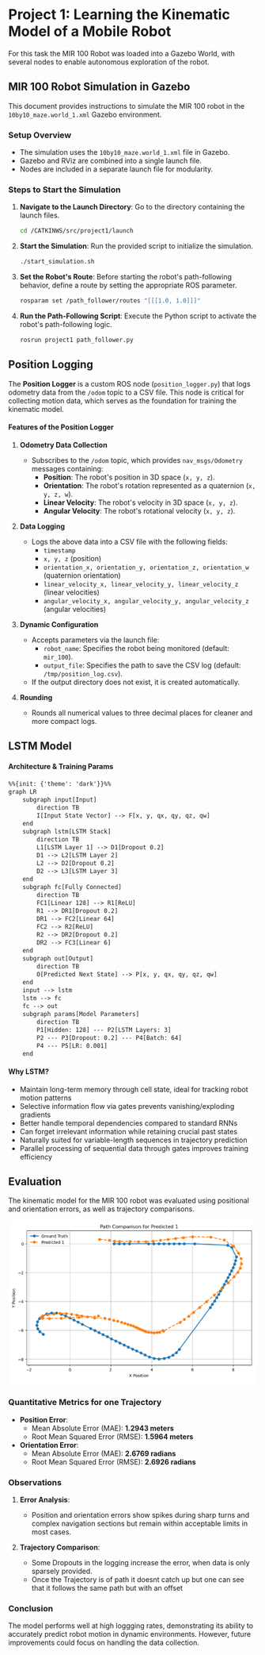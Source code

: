 # Project 1: Learning the Kinematic Model of a Mobile Robot

For this task the MIR 100 Robot was loaded into a Gazebo World, with several nodes to enable autonomous exploration of the robot.

## MIR 100 Robot Simulation in Gazebo

This document provides instructions to simulate the MIR 100 robot in the `10by10_maze.world_1.xml` Gazebo environment.

### Setup Overview

- The simulation uses the `10by10_maze.world_1.xml` file in Gazebo.
- Gazebo and RViz are combined into a single launch file.
- Nodes are included in a separate launch file for modularity.

### Steps to Start the Simulation

1. ****Navigate to the Launch Directory****: Go to the directory containing the launch files.
   ```bash
   cd /CATKINWS/src/project1/launch
2. ****Start the Simulation****: Run the provided script to initialize the simulation.
   ```bash
   ./start_simulation.sh
3.  ****Set the Robot's Route****: Before starting the robot's path-following behavior, define a route by setting the appropriate ROS parameter.
    ```bash
    rosparam set /path_follower/routes "[[[1.0, 1.0]]]"
4. ****Run the Path-Following Script****: Execute the Python script to activate the robot's path-following logic.
   	```bash
    rosrun project1 path_follower.py
    
## **Position Logging**

The **Position Logger** is a custom ROS node (`position_logger.py`) that logs odometry data from the `/odom` topic to a CSV file. This node is critical for collecting motion data, which serves as the foundation for training the kinematic model.

#### **Features of the Position Logger**
1. **Odometry Data Collection**
   - Subscribes to the `/odom` topic, which provides `nav_msgs/Odometry` messages containing:
     - **Position**: The robot's position in 3D space (`x, y, z`).
     - **Orientation**: The robot's rotation represented as a quaternion (`x, y, z, w`).
     - **Linear Velocity**: The robot's velocity in 3D space (`x, y, z`).
     - **Angular Velocity**: The robot's rotational velocity (`x, y, z`).

2. **Data Logging**
   - Logs the above data into a CSV file with the following fields:
     - `timestamp`
     - `x, y, z` (position)
     - `orientation_x, orientation_y, orientation_z, orientation_w` (quaternion orientation)
     - `linear_velocity_x, linear_velocity_y, linear_velocity_z` (linear velocities)
     - `angular_velocity_x, angular_velocity_y, angular_velocity_z` (angular velocities)

3. **Dynamic Configuration**
   - Accepts parameters via the launch file:
     - `robot_name`: Specifies the robot being monitored (default: `mir_100`).
     - `output_file`: Specifies the path to save the CSV log (default: `/tmp/position_log.csv`).
   - If the output directory does not exist, it is created automatically.

4. **Rounding**
   - Rounds all numerical values to three decimal places for cleaner and more compact logs.

## **LSTM Model**
#### **Architecture & Training Params**
``` mermaid
%%{init: {'theme': 'dark'}}%%
graph LR
    subgraph input[Input]
        direction TB
        I[Input State Vector] --> F[x, y, qx, qy, qz, qw]
    end
    subgraph lstm[LSTM Stack]
        direction TB
        L1[LSTM Layer 1] --> D1[Dropout 0.2]
        D1 --> L2[LSTM Layer 2]
        L2 --> D2[Dropout 0.2]
        D2 --> L3[LSTM Layer 3]
    end
    subgraph fc[Fully Connected]
        direction TB
        FC1[Linear 128] --> R1[ReLU]
        R1 --> DR1[Dropout 0.2]
        DR1 --> FC2[Linear 64]
        FC2 --> R2[ReLU]
        R2 --> DR2[Dropout 0.2]
        DR2 --> FC3[Linear 6]
    end
    subgraph out[Output]
        direction TB
        O[Predicted Next State] --> P[x, y, qx, qy, qz, qw]
    end
    input --> lstm
    lstm --> fc
    fc --> out
    subgraph params[Model Parameters]
        direction TB
        P1[Hidden: 128] --- P2[LSTM Layers: 3]
        P2 --- P3[Dropout: 0.2] --- P4[Batch: 64]
        P4 --- P5[LR: 0.001]
    end
```
#### **Why LSTM**? 

- Maintain long-term memory through cell state, ideal for tracking robot motion patterns
- Selective information flow via gates prevents vanishing/exploding gradients
- Better handle temporal dependencies compared to standard RNNs
- Can forget irrelevant information while retaining crucial past states
- Naturally suited for variable-length sequences in trajectory prediction
- Parallel processing of sequential data through gates improves training efficiency


## Evaluation

The kinematic model for the MIR 100 robot was evaluated using positional and orientation errors, as well as trajectory comparisons.

![Evaluation Plot](evaluation_plot.png)

### Quantitative Metrics for one Trajectory
- **Position Error**:
  - Mean Absolute Error (MAE): **1.2943 meters**
  - Root Mean Squared Error (RMSE): **1.5964 meters**
- **Orientation Error**:
  - Mean Absolute Error (MAE): **2.6769 radians**
  - Root Mean Squared Error (RMSE): **2.6926 radians**

### Observations
1. **Error Analysis**:
   - Position and orientation errors show spikes during sharp turns and complex navigation sections but remain within acceptable limits in most cases.


2. **Trajectory Comparison**:
   - Some Dropouts in the logging increase the error, when data is only sparsely provided.
   - Once the Trajectory is of path it doesnt catch up but one can see that it follows the same path but with an offset

### Conclusion
The model performs well at high loggging rates, demonstrating its ability to accurately predict robot motion in dynamic environments. However, future improvements could focus on handling the data collection.

